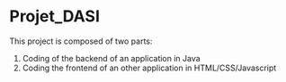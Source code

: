 # Projet_DASI

This project is composed of two parts:
1. Coding of the backend of an application in Java
2. Coding the frontend of an other application in HTML/CSS/Javascript
